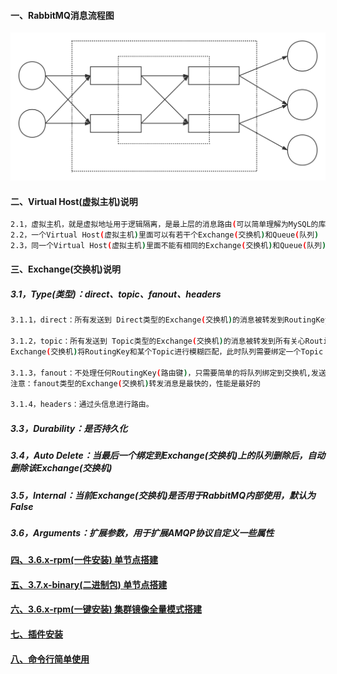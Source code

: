 #### 一、RabbitMQ消息流程图
![object](https://github.com/firechiang/mq-test/blob/master/rabbitmq/image/rabbitmq-structure.svg)
#### 二、Virtual Host(虚拟主机)说明
```bash
2.1，虚拟主机，就是虚拟地址用于逻辑隔离，是最上层的消息路由(可以简单理解为MySQL的库)
2.2，一个Virtual Host(虚拟主机)里面可以有若干个Exchange(交换机)和Queue(队列)
2.3，同一个Virtual Host(虚拟主机)里面不能有相同的Exchange(交换机)和Queue(队列)
```

#### 三、Exchange(交换机)说明
##### 3.1，Type(类型)：direct、topic、fanout、headers
```bash
3.1.1，direct：所有发送到 Direct类型的Exchange(交换机)的消息被转发到RoutingKey中指定的Queue(队列)上。

3.1.2，topic：所有发送到 Topic类型的Exchange(交换机)的消息被转发到所有关心RoutingKey中指定Topic的Queue(队列)上。
Exchange(交换机)将RoutingKey和某个Topic进行模糊匹配，此时队列需要绑定一个Topic（注意：# 模糊配置多个词，* 模糊配置一个词）

3.1.3，fanout：不处理任何RoutingKey(路由键)，只需要简单的将队列绑定到交换机,发送到交换机的消息都会被转发到与该交换机绑定的所有队列上。
注意：fanout类型的Exchange(交换机)转发消息是最快的，性能是最好的

3.1.4，headers：通过头信息进行路由。
```
##### 3.3，Durability：是否持久化
##### 3.4，Auto Delete：当最后一个绑定到Exchange(交换机)上的队列删除后，自动删除该Exchange(交换机)
##### 3.5，Internal：当前Exchange(交换机)是否用于RabbitMQ内部使用，默认为False
##### 3.6，Arguments：扩展参数，用于扩展AMQP协议自定义一些属性


#### [四、3.6.x-rpm(一件安装) 单节点搭建][1]
#### [五、3.7.x-binary(二进制包) 单节点搭建][2]
#### [六、3.6.x-rpm(一键安装) 集群镜像全量模式搭建][5]
#### [七、插件安装][3]
#### [八、命令行简单使用][4]

[1]: https://github.com/firechiang/mq-test/tree/master/rabbitmq/docs/rpm-single-node.md
[2]: https://github.com/firechiang/mq-test/tree/master/rabbitmq/docs/centos-single-node.md
[3]: https://github.com/firechiang/mq-test/tree/master/rabbitmq/docs/rabbitmq-plugins-install.md
[4]: https://github.com/firechiang/mq-test/tree/master/rabbitmq/docs/command-simple-use.md
[5]: https://github.com/firechiang/mq-test/tree/master/rabbitmq/docs/cluster-image-model.md
